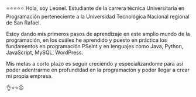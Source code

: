 ⭐⭐⭐⭐⭐
Hola, soy Leonel. Estudiante de la carrera técnica Universitaria en Programación
perteneciente a la Universidad Tecnológica Nacional regional de San Rafael.

Estoy dando mis primeros pasos de aprendizaje en este amplio mundo de la programación, en los cuáles
he aprendido y puesto en práctica los fundamentos en programación PSeInt y en lenguajes como Java,
Python, JavaScript, MySQL, WordPress.

Mis metas a corto plazo es seguir creciendo y especializandome para así poder adentrarme en profundidad
en la programación y poder llegar a crear mi propia empresa.

👌⭐⭐😉


